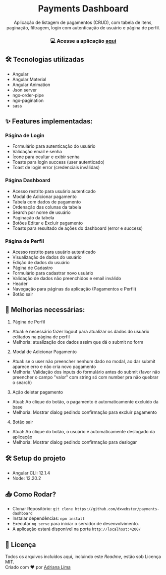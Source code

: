 <h1 align=center>Payments Dashboard</h1>

<p align=center>Aplicação de listagem de pagamentos (CRUD), com tabela de itens, paginação, filtragem, login com autenticação de usuário e página de perfil.

<h3 align=center>

💻 **Acesse a aplicação [aqui](https://dxwebster.github.io/picpay-desafio-frontend/)**

</h3>

## 🛠 Tecnologias utilizadas

-  Angular
-  Angular Material
-  Angular Animation
-  Json server
-  ngx-order-pipe
-  ngx-pagination
-  sass

## ✨ Features implementadas:

### Página de Login
- Formulário para autenticação do usuário
- Validação email e senha
- Ícone para ocultar e exibir senha
- Toasts para login success (user autenticado)
- Toast de login error (credenciais inválidas)

### Página Dashboard
- Acesso restrito para usuário autenticado
- Modal de Adicionar pagamento
- Tabela com dados de pagamento
- Ordenação das colunas da tabela
- Search por nome de usuário
- Paginação da tabela
- Botões Editar e Excluir pagamento
- Toasts para resultado de ações do dashboard (error e success)

### Página de Perfil
- Acesso restrito para usuário autenticado
- Visualização de dados do usuário
- Edição de dados do usuário
- Página de Cadastro
- Formulário para cadastrar novo usuário
- Validação de dados não preenchidos e email inválido
- Header
- Navegação para páginas da aplicação (Pagamentos e Perfil)
- Botão sair

## 🚧 Melhorias necessárias:

1. Página de Perfil
- Atual: é necessário fazer logout para atualizar os dados do usuário editados na página de perfil
- Melhoria: atualização dos dados assim que dá o submit no form

2. Modal de Adicionar Pagamento
- Atual: se o user não preencher nenhum dado no modal, ao dar submit aparece erro e não cria novo pagamento
- Melhoria: Validação dos inputs do formulário antes do submit (favor não preencher o campo "valor" com string só com number pra não quebrar o search)

3. Ação deletar pagamento
- Atual: Ao clique do botão, o pagamento é automaticamente excluído da base
- Melhoria: Mostrar dialog pedindo confirmação para excluir pagamento

4. Botão sair
- Atual: Ao clique do botão, o usuário é automaticamente deslogado da aplicação
- Melhoria: Mostrar dialog pedindo confirmação para deslogar

## 🛠 Setup do projeto

- Angular CLI: 12.1.4
- Node: 12.20.2
## 📥 Como Rodar?

- Clonar Repositório: `git clone https://github.com/dxwebster/payments-dashboard`
- Instalar dependências: `npm install`
- Executar `ng serve` para iniciar o servidor de desenvolvimento.
- A aplicação estará disponível na porta `http://localhost:4200/`

## 📕 Licença

Todos os arquivos incluídos aqui, incluindo este _Readme_, estão sob Licença MIT.<br>
Criado com ❤ por [Adriana Lima](https://github.com/dxwebster)
